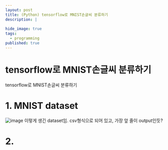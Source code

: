 ```yaml
---
layout: post
title: (Python) tensorflow로 MNIST손글씨 분류하기
description: |
  
hide_image: true
tags:
  - programming
published: true
---
```


# tensorflow로 MNIST손글씨 분류하기

tensorflow로 MNIST손글씨 분류하기

# 1. MNIST dataset 
![image](https://user-images.githubusercontent.com/69246778/142407016-59f9cf86-bfc0-4608-9361-c5cc04104fa5.png)
이렇게 생긴 dataset임. csv형식으로 되어 있고, 가장 앞 줄이 output인듯?

# 2. 
